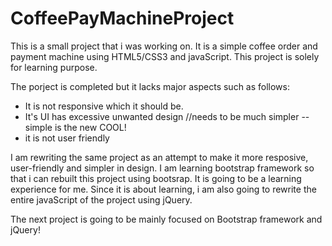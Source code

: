 # CoffeePayMachineProject

This is a small project that i was working on. It is a simple coffee order and payment machine using HTML5/CSS3 and javaScript. 
This project is solely for learning purpose. 

The porject is completed but it lacks major aspects such as follows: 
- It is not responsive which it should be.
- It's UI has excessive unwanted design //needs to be much simpler -- simple is the new COOL!
- it is not user friendly


I am rewriting the same project as an attempt to make it more resposive, user-friendly and simpler in design. I am 
learning bootstrap framework so that i can rebuilt this project using bootsrap. It is going to be a learning experience for me.
Since it is about learning, i am also going to  rewrite the entire javaScript of the project using jQuery.

The next project is going to be mainly focused on Bootstrap framework and jQuery!
